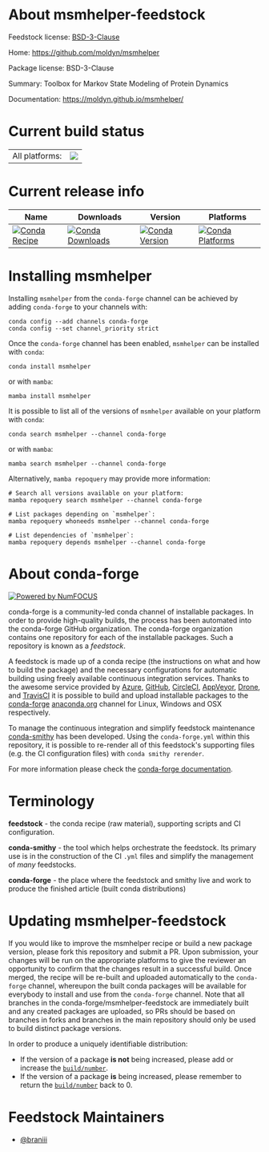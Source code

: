 About msmhelper-feedstock
=========================

Feedstock license: [BSD-3-Clause](https://github.com/conda-forge/msmhelper-feedstock/blob/main/LICENSE.txt)

Home: https://github.com/moldyn/msmhelper

Package license: BSD-3-Clause

Summary: Toolbox for Markov State Modeling of Protein Dynamics

Documentation: https://moldyn.github.io/msmhelper/

Current build status
====================


<table><tr><td>All platforms:</td>
    <td>
      <a href="https://dev.azure.com/conda-forge/feedstock-builds/_build/latest?definitionId=17057&branchName=main">
        <img src="https://dev.azure.com/conda-forge/feedstock-builds/_apis/build/status/msmhelper-feedstock?branchName=main">
      </a>
    </td>
  </tr>
</table>

Current release info
====================

| Name | Downloads | Version | Platforms |
| --- | --- | --- | --- |
| [![Conda Recipe](https://img.shields.io/badge/recipe-msmhelper-green.svg)](https://anaconda.org/conda-forge/msmhelper) | [![Conda Downloads](https://img.shields.io/conda/dn/conda-forge/msmhelper.svg)](https://anaconda.org/conda-forge/msmhelper) | [![Conda Version](https://img.shields.io/conda/vn/conda-forge/msmhelper.svg)](https://anaconda.org/conda-forge/msmhelper) | [![Conda Platforms](https://img.shields.io/conda/pn/conda-forge/msmhelper.svg)](https://anaconda.org/conda-forge/msmhelper) |

Installing msmhelper
====================

Installing `msmhelper` from the `conda-forge` channel can be achieved by adding `conda-forge` to your channels with:

```
conda config --add channels conda-forge
conda config --set channel_priority strict
```

Once the `conda-forge` channel has been enabled, `msmhelper` can be installed with `conda`:

```
conda install msmhelper
```

or with `mamba`:

```
mamba install msmhelper
```

It is possible to list all of the versions of `msmhelper` available on your platform with `conda`:

```
conda search msmhelper --channel conda-forge
```

or with `mamba`:

```
mamba search msmhelper --channel conda-forge
```

Alternatively, `mamba repoquery` may provide more information:

```
# Search all versions available on your platform:
mamba repoquery search msmhelper --channel conda-forge

# List packages depending on `msmhelper`:
mamba repoquery whoneeds msmhelper --channel conda-forge

# List dependencies of `msmhelper`:
mamba repoquery depends msmhelper --channel conda-forge
```


About conda-forge
=================

[![Powered by
NumFOCUS](https://img.shields.io/badge/powered%20by-NumFOCUS-orange.svg?style=flat&colorA=E1523D&colorB=007D8A)](https://numfocus.org)

conda-forge is a community-led conda channel of installable packages.
In order to provide high-quality builds, the process has been automated into the
conda-forge GitHub organization. The conda-forge organization contains one repository
for each of the installable packages. Such a repository is known as a *feedstock*.

A feedstock is made up of a conda recipe (the instructions on what and how to build
the package) and the necessary configurations for automatic building using freely
available continuous integration services. Thanks to the awesome service provided by
[Azure](https://azure.microsoft.com/en-us/services/devops/), [GitHub](https://github.com/),
[CircleCI](https://circleci.com/), [AppVeyor](https://www.appveyor.com/),
[Drone](https://cloud.drone.io/welcome), and [TravisCI](https://travis-ci.com/)
it is possible to build and upload installable packages to the
[conda-forge](https://anaconda.org/conda-forge) [anaconda.org](https://anaconda.org/)
channel for Linux, Windows and OSX respectively.

To manage the continuous integration and simplify feedstock maintenance
[conda-smithy](https://github.com/conda-forge/conda-smithy) has been developed.
Using the ``conda-forge.yml`` within this repository, it is possible to re-render all of
this feedstock's supporting files (e.g. the CI configuration files) with ``conda smithy rerender``.

For more information please check the [conda-forge documentation](https://conda-forge.org/docs/).

Terminology
===========

**feedstock** - the conda recipe (raw material), supporting scripts and CI configuration.

**conda-smithy** - the tool which helps orchestrate the feedstock.
                   Its primary use is in the construction of the CI ``.yml`` files
                   and simplify the management of *many* feedstocks.

**conda-forge** - the place where the feedstock and smithy live and work to
                  produce the finished article (built conda distributions)


Updating msmhelper-feedstock
============================

If you would like to improve the msmhelper recipe or build a new
package version, please fork this repository and submit a PR. Upon submission,
your changes will be run on the appropriate platforms to give the reviewer an
opportunity to confirm that the changes result in a successful build. Once
merged, the recipe will be re-built and uploaded automatically to the
`conda-forge` channel, whereupon the built conda packages will be available for
everybody to install and use from the `conda-forge` channel.
Note that all branches in the conda-forge/msmhelper-feedstock are
immediately built and any created packages are uploaded, so PRs should be based
on branches in forks and branches in the main repository should only be used to
build distinct package versions.

In order to produce a uniquely identifiable distribution:
 * If the version of a package **is not** being increased, please add or increase
   the [``build/number``](https://docs.conda.io/projects/conda-build/en/latest/resources/define-metadata.html#build-number-and-string).
 * If the version of a package **is** being increased, please remember to return
   the [``build/number``](https://docs.conda.io/projects/conda-build/en/latest/resources/define-metadata.html#build-number-and-string)
   back to 0.

Feedstock Maintainers
=====================

* [@braniii](https://github.com/braniii/)


